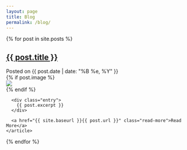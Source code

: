 ```yaml
---
layout: page
title: Blog
permalink: /blog/
---
```


<div class="posts">
  {% for post in site.posts %}
    <article class="post">
      <h2><a href="{{ site.baseurl }}{{ post.url }}">{{ post.title }}</a></h2>
	  <div class="date">
		Posted on <span class="post-date">{{ post.date | date: "%B %e, %Y" }}</span>
	  </div>
	  {% if post.image %}
		  <div class="featured-image">
			<img src="{{ site.url }}/images/{{ post.image }}"/>
		  </div>
	  {% endif %}

      <div class="entry">
        {{ post.excerpt }}
      </div>

      <a href="{{ site.baseurl }}{{ post.url }}" class="read-more">Read More</a>
    </article>
  {% endfor %}
</div>
